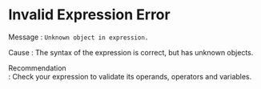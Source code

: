 # Invalid Expression Error

Message : `Unknown object in expression.`

Cause : The syntax of the expression is correct, but has unknown objects.

Recommendation  
: Check your expression to validate its operands, operators and variables.

